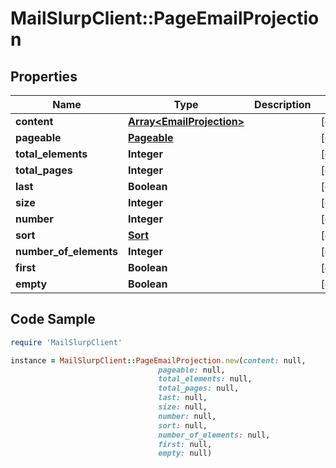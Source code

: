# MailSlurpClient::PageEmailProjection

## Properties

Name | Type | Description | Notes
------------ | ------------- | ------------- | -------------
**content** | [**Array&lt;EmailProjection&gt;**](EmailProjection) |  | [optional] 
**pageable** | [**Pageable**](Pageable) |  | [optional] 
**total_elements** | **Integer** |  | [optional] 
**total_pages** | **Integer** |  | [optional] 
**last** | **Boolean** |  | [optional] 
**size** | **Integer** |  | [optional] 
**number** | **Integer** |  | [optional] 
**sort** | [**Sort**](Sort) |  | [optional] 
**number_of_elements** | **Integer** |  | [optional] 
**first** | **Boolean** |  | [optional] 
**empty** | **Boolean** |  | [optional] 

## Code Sample

```ruby
require 'MailSlurpClient'

instance = MailSlurpClient::PageEmailProjection.new(content: null,
                                 pageable: null,
                                 total_elements: null,
                                 total_pages: null,
                                 last: null,
                                 size: null,
                                 number: null,
                                 sort: null,
                                 number_of_elements: null,
                                 first: null,
                                 empty: null)
```


